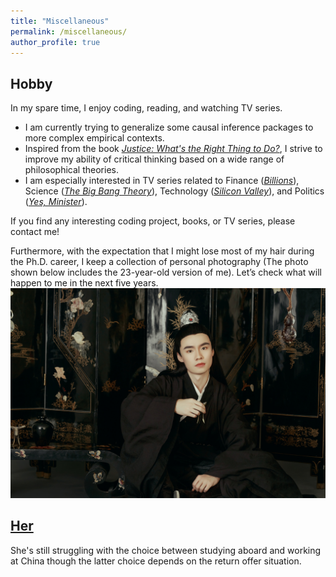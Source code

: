 ```yaml
---
title: "Miscellaneous"
permalink: /miscellaneous/
author_profile: true
---
```


## Hobby
In my spare time, I enjoy coding, reading, and watching TV series. 
-	I am currently trying to generalize some causal inference packages to more complex empirical contexts.
-	Inspired from the book [*Justice: What's the Right Thing to Do?*](https://en.wikipedia.org/wiki/Justice:_What%27s_the_Right_Thing_to_Do%3F), I strive to improve my ability of critical thinking based on a wide range of philosophical theories.
-	I am especially interested in TV series related to Finance ([*Billions*](https://en.wikipedia.org/wiki/Billions_(TV_series))), Science ([*The Big Bang Theory*](https://en.wikipedia.org/wiki/The_Big_Bang_Theory)), Technology ([*Silicon Valley*](https://en.wikipedia.org/wiki/Silicon_Valley_(TV_series))), and Politics ([*Yes, Minister*](https://en.wikipedia.org/wiki/Yes_Minister)).

If you find any interesting coding project, books, or TV series, please contact me!

Furthermore, with the expectation that I might lose most of my hair during the Ph.D. career, I keep a collection of personal photography (The photo shown below includes the 23-year-old version of me). Let’s check what will happen to me in the next five years.
<br/><img src='/images/cx_personal.jpeg'>

## [Her](https://ran-tao.com/)
She's still struggling with the choice between studying aboard and working at China though the latter choice depends on the return offer situation.
